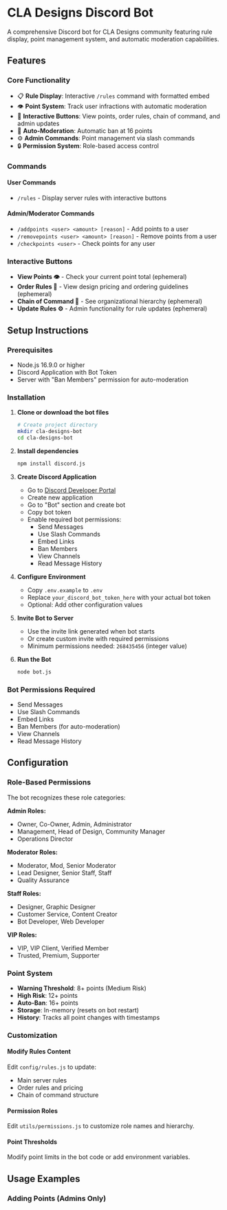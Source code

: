 # CLA Designs Discord Bot

A comprehensive Discord bot for CLA Designs community featuring rule display, point management system, and automatic moderation capabilities.

## Features

### Core Functionality
- 📋 **Rule Display**: Interactive `/rules` command with formatted embed
- 👁️ **Point System**: Track user infractions with automatic moderation  
- 🎯 **Interactive Buttons**: View points, order rules, chain of command, and admin updates
- 🔨 **Auto-Moderation**: Automatic ban at 16 points
- ⚙️ **Admin Commands**: Point management via slash commands
- 🔒 **Permission System**: Role-based access control

### Commands

#### User Commands
- `/rules` - Display server rules with interactive buttons

#### Admin/Moderator Commands  
- `/addpoints <user> <amount> [reason]` - Add points to a user
- `/removepoints <user> <amount> [reason]` - Remove points from a user
- `/checkpoints <user>` - Check points for any user

### Interactive Buttons
- **View Points 👁️** - Check your current point total (ephemeral)
- **Order Rules 🎨** - View design pricing and ordering guidelines (ephemeral)
- **Chain of Command 🔗** - See organizational hierarchy (ephemeral)  
- **Update Rules ⚙️** - Admin functionality for rule updates (ephemeral)

## Setup Instructions

### Prerequisites
- Node.js 16.9.0 or higher
- Discord Application with Bot Token
- Server with "Ban Members" permission for auto-moderation

### Installation

1. **Clone or download the bot files**
   ```bash
   # Create project directory
   mkdir cla-designs-bot
   cd cla-designs-bot
   ```

2. **Install dependencies**
   ```bash
   npm install discord.js
   ```

3. **Create Discord Application**
   - Go to [Discord Developer Portal](https://discord.com/developers/applications)
   - Create new application
   - Go to "Bot" section and create bot
   - Copy bot token
   - Enable required bot permissions:
     - Send Messages
     - Use Slash Commands  
     - Embed Links
     - Ban Members
     - View Channels
     - Read Message History

4. **Configure Environment**
   - Copy `.env.example` to `.env`
   - Replace `your_discord_bot_token_here` with your actual bot token
   - Optional: Add other configuration values

5. **Invite Bot to Server**
   - Use the invite link generated when bot starts
   - Or create custom invite with required permissions
   - Minimum permissions needed: `268435456` (integer value)

6. **Run the Bot**
   ```bash
   node bot.js
   ```

### Bot Permissions Required
- Send Messages
- Use Slash Commands
- Embed Links  
- Ban Members (for auto-moderation)
- View Channels
- Read Message History

## Configuration

### Role-Based Permissions

The bot recognizes these role categories:

**Admin Roles:**
- Owner, Co-Owner, Admin, Administrator
- Management, Head of Design, Community Manager
- Operations Director

**Moderator Roles:**  
- Moderator, Mod, Senior Moderator
- Lead Designer, Senior Staff, Staff
- Quality Assurance

**Staff Roles:**
- Designer, Graphic Designer
- Customer Service, Content Creator
- Bot Developer, Web Developer

**VIP Roles:**
- VIP, VIP Client, Verified Member
- Trusted, Premium, Supporter

### Point System

- **Warning Threshold**: 8+ points (Medium Risk)
- **High Risk**: 12+ points  
- **Auto-Ban**: 16+ points
- **Storage**: In-memory (resets on bot restart)
- **History**: Tracks all point changes with timestamps

### Customization

#### Modify Rules Content
Edit `config/rules.js` to update:
- Main server rules
- Order rules and pricing
- Chain of command structure

#### Permission Roles
Edit `utils/permissions.js` to customize role names and hierarchy.

#### Point Thresholds
Modify point limits in the bot code or add environment variables.

## Usage Examples

### Adding Points (Admins Only)
